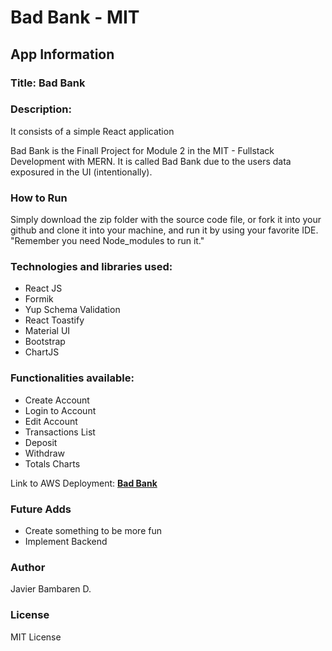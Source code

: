 # Bad Bank - MIT

## App Information

### Title: Bad Bank

### Description:

It consists of a simple React application

Bad Bank is the Finall Project for Module 2 in the MIT - Fullstack Development with MERN. It is called Bad Bank due to the users data exposured in the UI (intentionally).
 

### How to Run

Simply download the zip folder with the source code file, or fork it into your github and clone it into your machine, and run it by using your favorite IDE. "Remember you need Node_modules to run it." 


### Technologies and libraries used:

- React JS
- Formik
- Yup Schema Validation
- React Toastify
- Material UI
- Bootstrap
- ChartJS

### Functionalities available:

- Create Account
- Login to Account
- Edit Account
- Transactions List
- Deposit
- Withdraw
- Totals Charts

Link to AWS Deployment: **[Bad Bank](http://javier-bambarenbankingapplication.s3-website-us-east-1.amazonaws.com/home)**

### Future Adds

- Create something to be more fun
- Implement Backend


### Author

Javier Bambaren D.

### License

MIT License
